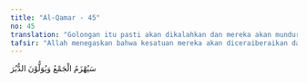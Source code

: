 ```yaml
---
title: "Al-Qamar - 45"
no: 45
translation: "Golongan itu pasti akan dikalahkan dan mereka akan mundur ke belakang. "
tafsir: "Allah menegaskan bahwa kesatuan mereka akan diceraiberaikan dan kekuatan mereka akan dipatahkan oleh pasukan Islam. Janji Allah itu terbukti dalam Perang Badar, dimana lebih dari 70 orang pemuka-pemuka mereka tewas dan sisanya lari terbirit-birit kembali ke Mekah. Bukti tentang benarnya kenabian Muhammad saw, karena ayat ini turun di Mekah, sedang Nabi saw belum mempunyai pasukan, bahkan pengikut-pengikut Nabi terpencarpencar, diburu dan disiksa oleh orang-orang musyrik di mana saja mereka berada, 'Umar bin al-Khaththab berkata, \"Ketika ayat itu turun saya tidak mengerti apa maksudnya. Tetapi pada Perang Badar, saya lihat Nabi saw memakai baju besi dan saya dengan beliau membaca ayat ini, 'Golongan itu pasti akan dikalahkan, waktu itu barulah saya mengerti maksud ayat tersebut.\" Diriwayatkan oleh al-Bukhari dari Ibnu 'Abbas bahwa Nabi saw berkata ketika beliau masih dalam kemah, pada hari Perang Badar: \"Aku menagih pesan-Mu dan janji-Mu! Ya Allah, jika Engkau menghendaki (kekalahan kami) niscaya Engkau tidak akan disembah lagi sesudah hari ini\". Lalu Abu Bakar memegang tangan Nabi dan berkata, \"Cukup sudah ya Rasulullah! Engkau telah begitu mendesak Tuhanmu.\"Lalu beliau keluar (dari kemah) melompat dengan memakai baju besi sambil membaca ayat ini. (Riwayat alBukhari) \n\nKemudian Allah menyatakan bahwa yang tersebut itu adalah azab dunia dan mereka akan menemui azab yang lebih hebat lagi pada hari Kiamat."
---
```


سَيُهْزَمُ الْجَمْعُ وَيُوَلُّوْنَ الدُّبُرَ
